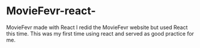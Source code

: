 # MovieFevr-react-
MovieFevr made with React
I redid the MovieFevr website but used React this time. This was my first time using react and served as good practice for me.
